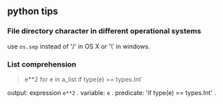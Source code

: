 ## python tips


### File directory character in different operational systems
use `os.sep` instead of '/' in OS X or '\\' in windows.

### List comprehension

>e**2 for e in a_list if type(e) == types.Int`

output: expression `e**2` .
variable: `e` .
predicate: 'if type(e) == types.Int' .

